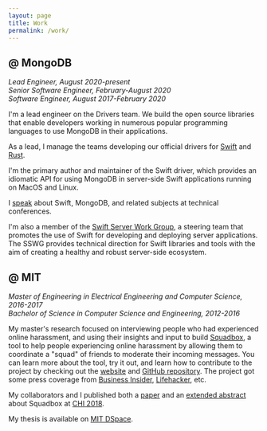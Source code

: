 ```yaml
---
layout: page
title: Work
permalink: /work/
---
```


## **@ MongoDB**
*Lead Engineer, August 2020-present*<br>
*Senior Software Engineer, February-August 2020*<br>
*Software Engineer, August 2017-February 2020*

I'm a lead engineer on the Drivers team. We build the open source libraries that enable developers working in numerous popular programming languages to use MongoDB in their applications.

As a lead, I manage the teams developing our official drivers for [Swift](https://github.com/mongodb/mongo-swift-driver) and [Rust](https://github.com/mongodb/mongo-rust-driver).

I'm the primary author and maintainer of the Swift driver, which provides an idiomatic API for using MongoDB in server-side Swift applications running on MacOS and Linux.

I [speak](/speaking) about Swift, MongoDB, and related subjects at technical conferences.

I'm also a member of the [Swift Server Work Group](https://swift.org/server/), a steering team that promotes the use of Swift for developing and deploying server applications. The SSWG provides technical direction for Swift libraries and tools with the aim of creating a healthy and robust server-side ecosystem.

## **@ MIT**
*Master of Engineering in Electrical Engineering and Computer Science, 2016-2017*<br>
*Bachelor of Science in Computer Science and Engineering, 2012-2016*

My master's research focused on interviewing people who had experienced online harassment, and using their insights and input to build [Squadbox](https://squadbox.org), a tool to help people experiencing online harassment by allowing them to coordinate a "squad" of friends to moderate their incoming messages.
You can learn more about the tool, try it out, and learn how to contribute to the project by checking out the [website](https://squadbox.org) and [GitHub repository](https://www.github.com/amyxzhang/squadbox).
The project got some press coverage from [Business Insider](http://www.businessinsider.com/mit-researchers-squadbox-lets-friends-combat-online-harassment-2018-4), [Lifehacker](https://lifehacker.com/recruit-your-friends-to-stop-online-harassment-1825041913), etc.

My collaborators and I published both a [paper](/files/squadbox-paper.pdf) and an [extended abstract](/files/squadbox-demo.pdf) about Squadbox at [CHI 2018](https://www.chi2018.acm.org).

My thesis is available on [MIT DSpace](https://dspace.mit.edu/handle/1721.1/119593).
